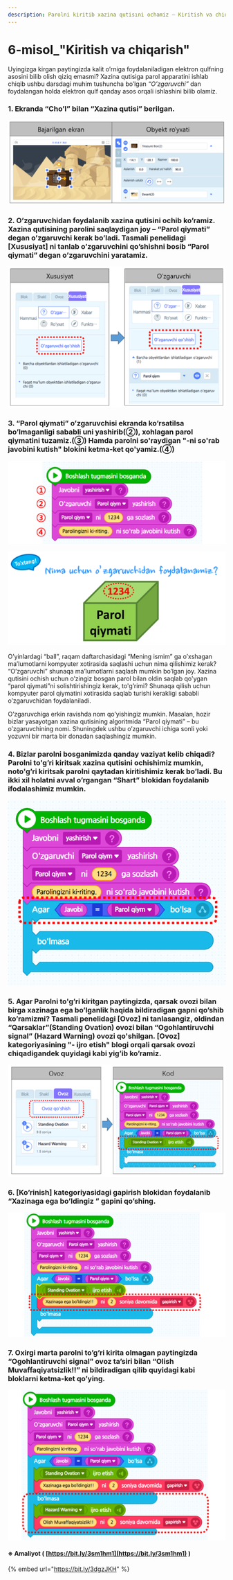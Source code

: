 ```yaml
---
description: Parolni kiritib xazina qutisıni ochamiz – Kiritish va chiqarish
---
```


# 6-misol\_"Kiritish va chiqarish"

Uyingizga kirgan paytingizda kalit o’rniga foydalaniladigan elektron qulfning asosini bilib olish qiziq emasmi? Xazina qutisiga parol apparatini ishlab chiqib ushbu darsdagi muhim tushuncha bo’lgan _“O’zgaruvchi”_ dan foydalangan holda elektron qulf qanday asos orqali ishlashini bilib olamiz.

### 1. Ekranda “Cho’l” bilan “Xazina qutisi” berilgan.

![](.gitbook/assets/006_001.png)

### 2. O’zgaruvchidan foydalanib xazina qutisini ochib ko’ramiz. Xazina qutisining parolini saqlaydigan joy – “Parol qiymati” degan o’zgaruvchi kerak bo’ladi. Tasmali penelidagi \[Xususiyat\] ni tanlab o’zgaruvchini qo’shishni bosib “Parol qiymati” degan o’zgaruvchini yaratamiz.

![](.gitbook/assets/006_002.png)

### 3. “Parol qiymati” o’zgaruvchisi ekranda ko’rsatilsa bo’lmaganligi sababli uni yashirib\(②\), xohlagan parol qiymatini tuzamiz.\(③\) Hamda parolni so'raydigan "-ni so'rab javobini kutish" blokini ketma-ket qo'yamiz.\(④\)

![](.gitbook/assets/006_003.png)

![](.gitbook/assets/006_004.png)

O’yinlardagi “ball”, raqam daftarchasidagi “Mening ismim” ga o’xshagan ma’lumotlarni kompyuter xotirasida saqlashi uchun nima qilishimiz kerak? “O’zgaruvchi” shunaqa ma’lumotlarni saqlash mumkin bo’lgan joy. Xazina qutisini ochish uchun o’zingiz bosgan parol bilan oldin saqlab qo'ygan “parol qiymati”ni solishtirishingiz kerak, to'g’rimi? Shunaqa qilish uchun kompyuter parol qiymatini xotirasida saqlab turishi kerakligi sababli o’zgaruvchidan foydalaniladi. 

O’zgaruvchiga erkin ravishda nom qo’yishingiz mumkin. Masalan, hozir bizlar yasayotgan xazina qutisining algoritmida “Parol qiymati” – bu o’zgaruvchining nomi. Shuningdek ushbu o’zgaruvchi ichiga sonli yoki yozuvni bir marta bir donadan saqlashingiz mumkin.

### 4. Bizlar parolni bosganimizda qanday vaziyat kelib chiqadi? Parolni to'g’ri kiritsak xazina qutisini ochishimiz mumkin, noto'g’ri kiritsak parolni qaytadan kiritishimiz kerak bo’ladi. Bu ikki xil holatni avval o’rgangan “Shart” blokidan foydalanib ifodalashimiz mumkin.

![](.gitbook/assets/p.25_01-_-.png)

### 5. Agar Parolni to'g’ri kiritgan paytingizda, qarsak ovozi bilan birga xazinaga ega bo’lganlik haqida bildiradigan gapni qo’shib ko’ramizmi? Tasmali penelidagi \[Ovoz\] ni tanlasangiz, oldindan “Qarsaklar”\(Standing Ovation\) ovozi bilan “Ogohlantiruvchi signal” \(Hazard Warning\) ovozi qo'shilgan. \[Ovoz\] kategoriyasining "- ijro etish" blogi orqali qarsak ovozi chiqadigandek quyidagi kabi yig’ib ko’ramiz.

![](.gitbook/assets/006_006.png)

### 6. \[Ko’rinish\] kategoriyasidagi gapirish blokidan foydalanib “Xazinaga ega bo’ldingiz ” gapini qo’shing.

![](.gitbook/assets/006_007.png)

### 7. Oxirgi marta parolni to’g’ri kirita olmagan paytingizda “Ogohlantiruvchi signal” ovoz ta’siri bilan “Olish Muvaffaqiyatsizlik!!” ni bildiradigan qilib quyidagi kabi bloklarni ketma-ket qo’ying.

![](.gitbook/assets/006_008.png)

#### ※ Amaliyot \( [https://bit.ly/3sm1hm1](https://bit.ly/3sm1hm1) \)

{% embed url="https://bit.ly/3dgzJKH" %}



